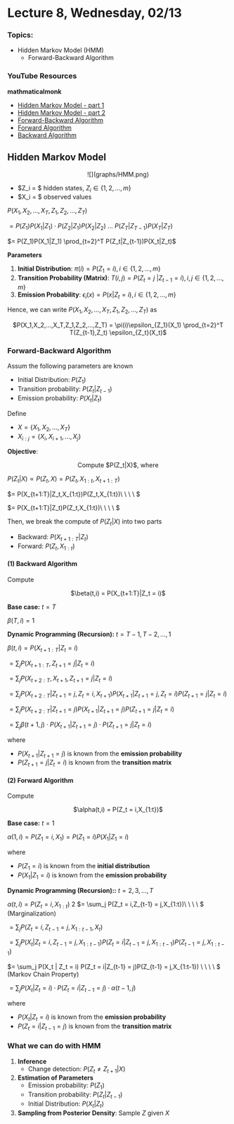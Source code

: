 # Lecture 8, Wednesday, 02/13

### Topics: 
- Hidden Markov Model (HMM) 
	- Forward-Backward Algorithm 

### YouTube Resources

**mathmaticalmonk**

- [Hidden Markov Model - part 1](https://www.youtube.com/watch?v=TPRoLreU9lA&list=PLD0F06AA0D2E8FFBA&index=98)
- [Hidden Markov Model - part 2](https://www.youtube.com/watch?v=M_IIW0VYMEA&list=PLD0F06AA0D2E8FFBA&index=99)
- [Forward-Backward Algorithm](https://www.youtube.com/watch?v=7zDARfKVm7s)
- [Forward Algorithm](https://www.youtube.com/watch?v=M7afek1nEKM&index=101&list=PLD0F06AA0D2E8FFBA)
- [Backward Algorithm](https://www.youtube.com/watch?v=jwYuki9GgJo&list=PLD0F06AA0D2E8FFBA&index=103)

## Hidden Markov Model

<center>
![](graphs/HMM.png)
</center>

- $Z_i = $ hidden states, $Z_i \in \{1,2,...,m\}$
- $X_i = $ observed values

$P(X_1,X_2,...,X_T,Z_1,Z_2,...,Z_T)$ 

$= P(Z_1)P(X_1|Z_1) \cdot P(Z_2|Z_1)P(X_2|Z_2) \ ... \ P(Z_T|Z_{T-1})P(X_T|Z_T)$

$= P(Z_1)P(X_1|Z_1) \prod_{t=2}^T P(Z_t|Z_{t-1})P(X_t|Z_t)$

**Parameters**

1. **Initial Distribution**: $\pi(i) = P(Z_1 = i), i \in \{1,2,...,m\}$
2. **Transition Probability (Matrix)**: $T(i,j) = P(Z_t = j\ |Z_{t-1} = i), i,j \in \{1,2,...,m\}$
3. **Emission Probability**: $\epsilon_i(x) = P(x|Z_t = i), i \in \{1,2,...,m\}$

Hence, we can write $P(X_1,X_2,...,X_T,Z_1,Z_2,...,Z_T)$ as

<center>
$P(X_1,X_2,...,X_T,Z_1,Z_2,...,Z_T) = \pi(i)\epsilon_{Z_1}(X_1) \prod_{t=2}^T T(Z_{t-1},Z_t) \epsilon_{Z_t}(X_t)$ 
</center>

### Forward-Backward Algorithm 

Assum the following parameters are known

- Initial Distribution: $P(Z_1)$
- Transition probability: $P(Z_t|Z_{t-1})$
- Emission probability: $P(X_t|Z_t)$

Define

- $X = \{X_1,X_2,...,X_T\}$
- $X_{i:j} = \{X_i, X_{i+1},...,X_j\}$

**Objective**: 

<center>
Compute $P(Z_t|X)$, where
</center>

$P(Z_t|X) \propto P(Z_t,X) = P(Z_t, X_{1:t}, X_{t+1:T})$ 

$=  P(X_{t+1:T}|Z_t,X_{1:t})P(Z_t,X_{1:t})\ \ \ \ $  

$= P(X_{t+1:T}|Z_t)P(Z_t,X_{1:t})\ \ \ \ $

Then, we break the compute of $P(Z_t|X)$ into two parts

- Backward: $P(X_{t+1:T}|Z_t)$
- Forward: $P(Z_t,X_{1:t})$



#### (1) Backward Algorithm

Compute

<center>
$\beta(t,i) = P(X_{t+1:T}|Z_t = i)$
</center>

**Base case:** $t = T$

$\beta(T,i) = 1$

**Dynamic Programming (Recursion):** $t = T-1,T-2,...,1$

$\beta(t,i) = P(X_{t+1:T}|Z_t = i)$

$= \sum_{j} P(X_{t+1:T}, Z_{t+1} = j|Z_t = i)$

$= \sum_{j} P(X_{t+2:T}, X_{t+1}, Z_{t+1} = j|Z_t = i)$

$= \sum_{j} P(X_{t+2:T}| Z_{t+1} = j, Z_t = i, X_{t+1}) P(X_{t+1}|Z_{t+1} = j, Z_t = i)P(Z_{t+1} = j|Z_t = i)$

$= \sum_{j} P(X_{t+2:T}| Z_{t+1} = j) P(X_{t+1}|Z_{t+1} = j)P(Z_{t+1} = j|Z_t = i)$

$= \sum_{j} \beta(t+1,j) \cdot P(X_{t+1}|Z_{t+1} = j) \cdot P(Z_{t+1} = j|Z_t = i)$

where

- $P(X_{t+1}|Z_{t+1} = j)$ is known from the **emission probability**
- $P(Z_{t+1} = j|Z_t = i)$ is known from the **transition matrix**

#### (2) Forward Algorithm

Compute

<center>
$\alpha(t,i) = P(Z_t = i,X_{1:t})$
</center>

**Base case:** $t = 1$

$\alpha(1,i) = P(Z_1 = i,X_1) = P(Z_1 = i)P(X_1|Z_1 = i)$ 

where

- $P(Z_1 = i)$ is known from the **initial distribution**
- $P(X_1 | Z_1 = i)$ is known from the **emission probability**

**Dynamic Programming (Recursion)::** $t = 2,3,...,T$

$\alpha(t,i) = P(Z_t = i,X_{1:t})$ 
2
$= \sum_j P(Z_t = i,Z_{t-1} = j,X_{1:t})\ \ \ \ $ (Marginalization)

$= \sum_j P(Z_t = i,Z_{t-1} = j,X_{1:t-1}, X_{t})$

$= \sum_j P(X_t | Z_t = i, Z_{t-1} = j,X_{1:t-1}) P(Z_t = i|Z_{t-1} = j,X_{1:t-1})P(Z_{t-1} = j,X_{1:t-1})$

$= \sum_j P(X_t | Z_t = i) P(Z_t = i|Z_{t-1} = j)P(Z_{t-1} = j,X_{1:t-1}) \ \ \ \ $ (Markov Chain Property)

$= \sum_j P(X_t | Z_t = i) \cdot P(Z_t = i|Z_{t-1} = j) \cdot \alpha(t-1,j)$

where

- $P(X_t | Z_t = i)$ is known from the **emission probability**
- $P(Z_t = i|Z_{t-1} = j)$ is known from the **transition matrix**

### What we can do with HMM

1. **Inference**
	- Change detection: $P(Z_t \ne Z_{t+1}|X)$ 
2. **Estimation of Parameters**
	- Emission probability: $P(Z_1)$
	- Transition probability: $P(Z_t|Z_{t-1})$
	- Initial Distribution: $P(X_t|Z_t)$
3. **Sampling from Posterior Density**: Sample $Z$ given $X$

